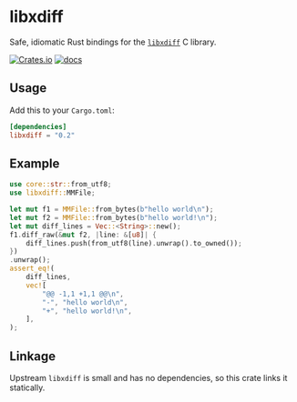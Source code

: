 # libxdiff
Safe, idiomatic Rust bindings for the [`libxdiff`](http://www.xmailserver.org/xdiff-lib.html) C library.

[![Crates.io](https://img.shields.io/crates/v/libxdiff)](https://crates.io/crates/libxdiff)
[![docs](https://docs.rs/libxdiff/badge.svg)](https://docs.rs/libxdiff)

## Usage
Add this to your `Cargo.toml`:

```toml
[dependencies]
libxdiff = "0.2"
```

## Example
```rust
use core::str::from_utf8;
use libxdiff::MMFile;

let mut f1 = MMFile::from_bytes(b"hello world\n");
let mut f2 = MMFile::from_bytes(b"hello world!\n");
let mut diff_lines = Vec::<String>::new();
f1.diff_raw(&mut f2, |line: &[u8]| {
    diff_lines.push(from_utf8(line).unwrap().to_owned());
})
.unwrap();
assert_eq!(
    diff_lines,
    vec![
        "@@ -1,1 +1,1 @@\n",
        "-", "hello world\n",
        "+", "hello world!\n",
    ],
);
```

## Linkage
Upstream `libxdiff` is small and has no dependencies, so this crate links it statically.
